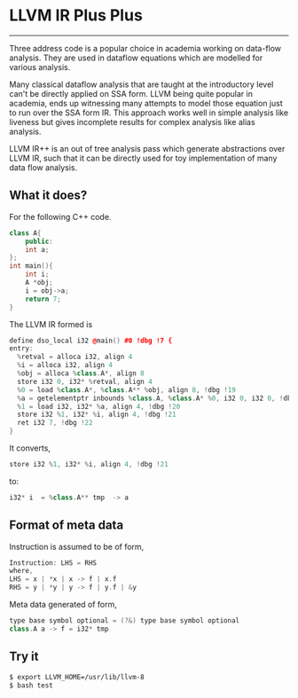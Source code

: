 # LLVM IR Plus Plus
---

Three address code is a popular choice in academia working on data-flow analysis. They are used in dataflow equations which are modelled for various analysis.

Many classical dataflow analysis that are taught at the introductory level can't be directly applied on SSA form. LLVM being quite popular in academia, ends up witnessing many attempts to model those equation just to run over the SSA form IR. This approach works well in simple analysis like liveness but gives incomplete results for complex analysis like alias analysis.

LLVM IR++ is an out of tree analysis pass which generate abstractions over LLVM IR, such that it can be directly used for toy implementation of many data flow analysis.


## What it does?

For the following C++ code.
```cpp
class A{
	public:
	int a;
};
int main(){
	int i;
	A *obj;
	i = obj->a; 
	return 7;
}
```
The LLVM IR formed is
```cpp
define dso_local i32 @main() #0 !dbg !7 {
entry:
  %retval = alloca i32, align 4
  %i = alloca i32, align 4
  %obj = alloca %class.A*, align 8
  store i32 0, i32* %retval, align 4
  %0 = load %class.A*, %class.A** %obj, align 8, !dbg !19
  %a = getelementptr inbounds %class.A, %class.A* %0, i32 0, i32 0, !dbg !20
  %1 = load i32, i32* %a, align 4, !dbg !20
  store i32 %1, i32* %i, align 4, !dbg !21
  ret i32 7, !dbg !22
}
```

It converts,
```c
store i32 %1, i32* %i, align 4, !dbg !21
```
to:
```cpp
i32* i  = %class.A** tmp  -> a
```

## Format of meta data

Instruction is assumed to be of form,
```cpp
Instruction: LHS = RHS
where,
LHS = x | *x | x -> f | x.f
RHS = y | *y | y -> f | y.f | &y
```
Meta data generated of form,
```cpp
type base symbol optional = (?&) type base symbol optional
class.A a -> f = i32* tmp
```

## Try it

```sh
$ export LLVM_HOME=/usr/lib/llvm-8 
$ bash test
```

